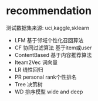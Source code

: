 #  recommendation 
  测试数据集来源:  uci,kaggle,sklearn
- LFM   基于邻域个性化召回算法
- CF 协同过滤算法  基于item或user
- ContentBased 基于内容推荐算法
- Iteam2Vec   词向量
- LR  线性回归
- PR  personal  rank个性排名
- Tree 决策树
- WD   排序模型 wide and deep

